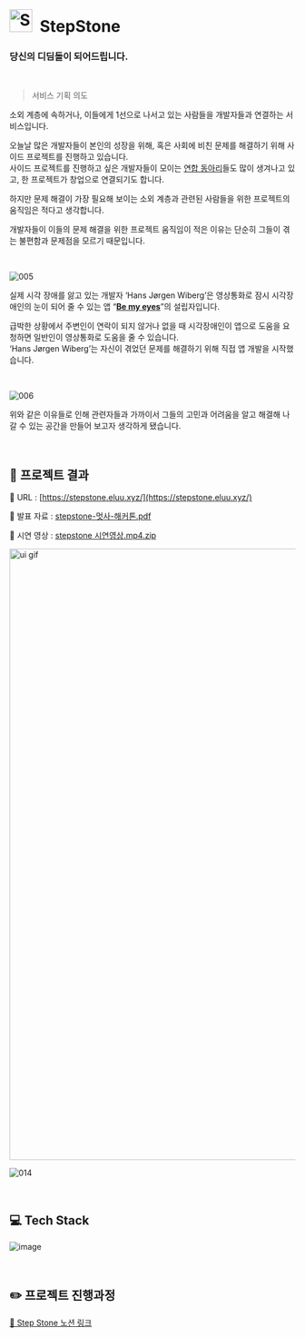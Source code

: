 <br>

# <img width="40" alt="StepStone" src="https://user-images.githubusercontent.com/62376361/193770148-e002ef27-73ad-4ac9-b84f-75bf5a034c9b.png">&nbsp; StepStone

### 당신의 디딤돌이 되어드립니다.

<br>

> 서비스 기획 의도

소외 계층에 속하거나, 이들에게 1선으로 나서고 있는 사람들을 개발자들과 연결하는 서비스입니다.

오늘날 많은 개발자들이 본인의 성장을 위해, 혹은 사회에 비친 문제를 해결하기 위해 사이드 프로젝트를 진행하고 있습니다. <br> 사이드 프로젝트를 진행하고 싶은 개발자들이 모이는 [연합 동아리](https://velog.io/@prayme/%EB%8C%80%ED%95%99%EC%83%9D-IT-%EC%97%B0%ED%95%A9-%EB%8F%99%EC%95%84%EB%A6%AC-%EC%A0%95%EB%B3%B4-%EB%AA%A8%EC%9D%8C-feat.-RUFree-%EC%A3%BC%EB%8B%88%EC%96%B4)들도 많이 생겨나고 있고, 한 프로젝트가 창업으로 연결되기도 합니다.

하지만 문제 해결이 가장 필요해 보이는 소외 계층과 관련된 사람들을 위한 프로젝트의 움직임은 적다고 생각합니다.

개발자들이 이들의 문제 해결을 위한 프로젝트 움직임이 적은 이유는 단순히 그들이 겪는 불편함과 문제점을 모르기 때문입니다.

<br>

![005](https://user-images.githubusercontent.com/62376361/193768934-c7d6b7b4-4469-4c84-8776-1b1dcb02f74e.jpg)

실제 시각 장애를 앓고 있는 개발자 ‘Hans Jørgen Wiberg’은 영상통화로 잠시 시각장애인의 눈이 되어 줄 수 있는 앱 “**[Be my eyes](https://www.bemyeyes.com/about)**”의 설립자입니다.

급박한 상황에서 주변인이 연락이 되지 않거나 없을 때 시각장애인이 앱으로 도움을 요청하면 일반인이 영상통화로 도움을 줄 수 있습니다. <br>
‘Hans Jørgen Wiberg’는 자신이 겪었던 문제를 해결하기 위해 직접 앱 개발을 시작했습니다.

<br>

![006](https://user-images.githubusercontent.com/62376361/193768951-5c4fac1d-c37f-47aa-b375-f1b6937a3e05.jpg)

위와 같은 이유들로 인해 관련자들과 가까이서 그들의 고민과 어려움을 알고 해결해 나갈 수 있는 공간을 만들어 보고자 생각하게 됐습니다.


<br>

## 🎥 프로젝트 결과

🔗 URL : [https://stepstone.eluu.xyz/](https://stepstone.eluu.xyz/)

🔗 발표 자료 : [stepstone-멋사-해커톤.pdf](https://github.com/EunJung803/JWT_exam/files/9703932/stepstone-.-.pdf)

🔗 시연 영상 : [stepstone 시연영상.mp4.zip](https://s3-us-west-2.amazonaws.com/secure.notion-static.com/8d9ca8f3-183a-49e4-a76d-58e53560b8cf/stepstone_%EC%8B%9C%EC%97%B0%EC%98%81%EC%83%81.mp4.zip)

<img width="1077" alt="ui gif" src="https://user-images.githubusercontent.com/62376361/193768480-bad706d6-9b9a-4c8a-a53c-3d84f71aabac.gif">

![014](https://user-images.githubusercontent.com/62376361/193768524-59bb122e-28c2-42df-9838-6185aa0df0da.jpg)


<br>

## 💻 Tech Stack


![image](https://user-images.githubusercontent.com/47443884/200232129-6de92c7f-6112-4ec9-ab13-18899fd6f1ce.png)



<br>

## ✏️ 프로젝트 진행과정


[🔗 Step Stone 노션 링크 ](https://www.notion.so/Step-Stone-6d2fc04a7fda4ae99844c80248632080)
<br>
